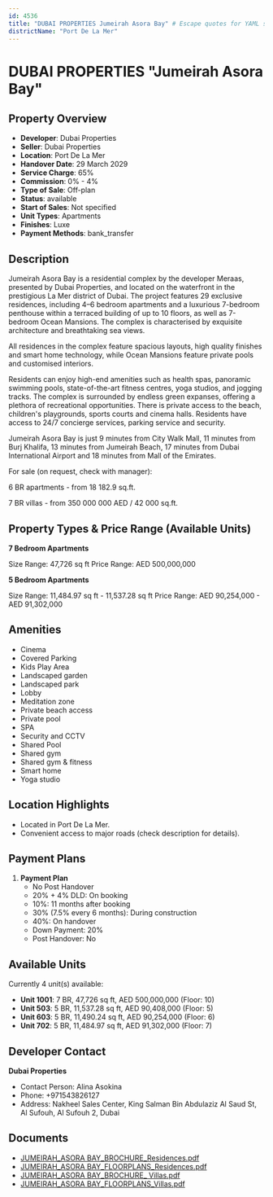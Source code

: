 ```yaml
---
id: 4536
title: "DUBAI PROPERTIES Jumeirah Asora Bay" # Escape quotes for YAML string
districtName: "Port De La Mer"
---
```


# DUBAI PROPERTIES "Jumeirah Asora Bay"

## Property Overview
- **Developer**: Dubai Properties
- **Seller**: Dubai Properties
- **Location**: Port De La Mer
- **Handover Date**: 29 March 2029
- **Service Charge**: 65%
- **Commission**: 0% - 4%
- **Type of Sale**: Off-plan
- **Status**: available
- **Start of Sales**: Not specified
- **Unit Types**: Apartments
- **Finishes**: Luxe
- **Payment Methods**: bank_transfer

## Description
Jumeirah Asora Bay is a residential complex by the developer Meraas, presented by Dubai Properties, and located on the waterfront in the prestigious La Mer district of Dubai. The project features 29 exclusive residences, including 4–6 bedroom apartments and a luxurious 7-bedroom penthouse within a terraced building of up to 10 floors, as well as 7-bedroom Ocean Mansions. The complex is characterised by exquisite architecture and breathtaking sea views. 

All residences in the complex feature spacious layouts, high quality finishes and smart home technology, while Ocean Mansions feature private pools and customised interiors.

Residents can enjoy high-end amenities such as health spas, panoramic swimming pools, state-of-the-art fitness centres, yoga studios, and jogging tracks. The complex is surrounded by endless green expanses, offering a plethora of recreational opportunities. There is private access to the beach, children's playgrounds, sports courts and cinema halls. Residents have access to 24/7 concierge services, parking service and security.

Jumeirah Asora Bay is just 9 minutes from City Walk Mall, 11 minutes from Burj Khalifa, 13 minutes from Jumeirah Beach, 17 minutes from Dubai International Airport and 18 minutes from Mall of the Emirates.

For sale (on request, check with manager):

6 BR apartments - from 18 182.9 sq.ft.

7 BR villas - from 350 000 000 AED / 42 000 sq.ft.

## Property Types & Price Range (Available Units)
**7 Bedroom Apartments**

Size Range: 47,726 sq ft
Price Range: AED 500,000,000

**5 Bedroom Apartments**

Size Range: 11,484.97 sq ft - 11,537.28 sq ft
Price Range: AED 90,254,000 - AED 91,302,000

## Amenities
- Cinema
- Covered Parking
- Kids Play Area
- Landscaped garden
- Landscaped park
- Lobby
- Meditation zone
- Private beach access
- Private pool
- SPA
- Security and CCTV
- Shared Pool
- Shared gym
- Shared gym & fitness
- Smart home
- Yoga studio

## Location Highlights
- Located in Port De La Mer.
- Convenient access to major roads (check description for details).

## Payment Plans
1. **Payment Plan**
   - No Post Handover
   - 20% + 4% DLD: On booking
   - 10%: 11 months after booking
   - 30% (7.5% every 6 months): During construction
   - 40%: On handover
   - Down Payment: 20%
   - Post Handover: No

## Available Units
Currently 4 unit(s) available:
- **Unit 1001**: 7 BR, 47,726 sq ft, AED 500,000,000 (Floor: 10)
- **Unit 503**: 5 BR, 11,537.28 sq ft, AED 90,408,000 (Floor: 5)
- **Unit 603**: 5 BR, 11,490.24 sq ft, AED 90,254,000 (Floor: 6)
- **Unit 702**: 5 BR, 11,484.97 sq ft, AED 91,302,000 (Floor: 7)

## Developer Contact
**Dubai Properties**
- Contact Person: Alina Asokina
- Phone: +971543826127
- Address: Nakheel Sales Center, King Salman Bin Abdulaziz Al Saud St, Al Sufouh, Al Sufouh 2,  Dubai

## Documents
- [JUMEIRAH_ASORA BAY_BROCHURE_Residences.pdf](https://cdn.geniemap.net/2025/02/24/706E0rNEUwjaiNrwQ0o2CawbF3ckw1L9tP76WUT8.pdf)
- [JUMEIRAH_ASORA BAY_FLOORPLANS_Residences.pdf](https://cdn.geniemap.net/2025/02/24/lZCqgQ9rSqkMVnEJrZBEYWG3ksfeGpDCb8P8SAyq.pdf)
- [JUMEIRAH_ASORA BAY_BROCHURE_ Villas.pdf](https://cdn.geniemap.net/2025/02/24/qJyfAu6DaG97KpaRJqeIoh2CA59VQHZSz1DlOTvN.pdf)
- [JUMEIRAH_ASORA BAY_FLOORPLANS_Villas.pdf](https://cdn.geniemap.net/2025/02/24/ZP1fgGT1jSjaLkzmvf7bTznqMnTBtJVQeFbbv7j1.pdf)

